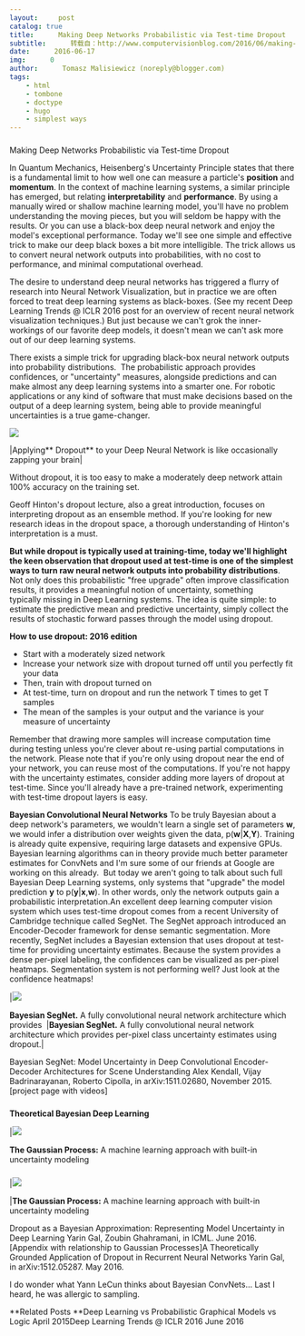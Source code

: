 ```yaml
---
layout:     post
catalog: true
title:      Making Deep Networks Probabilistic via Test-time Dropout
subtitle:      转载自：http://www.computervisionblog.com/2016/06/making-deep-networks-probabilistic-via.html
date:      2016-06-17
img:      0
author:      Tomasz Malisiewicz (noreply@blogger.com)
tags:
    - html
    - tombone
    - doctype
    - hugo
    - simplest ways
---
```

















### 
Making Deep Networks Probabilistic via Test-time Dropout



In Quantum Mechanics, Heisenberg's Uncertainty Principle states that there is a fundamental limit to how well one can measure a particle's **position** and **momentum**. In the context of machine learning systems, a similar principle has emerged, but relating **interpretability** and **performance**. By using a manually wired or shallow machine learning model, you'll have no problem understanding the moving pieces, but you will seldom be happy with the results. Or you can use a black-box deep neural network and enjoy the model's exceptional performance. Today we'll see one simple and effective trick to make our deep black boxes a bit more intelligible. The trick allows us to convert neural network outputs into probabilities, with no cost to performance, and minimal computational overhead.





The desire to understand deep neural networks has triggered a flurry of research into Neural Network Visualization, but in practice we are often forced to treat deep learning systems as black-boxes. (See my recent Deep Learning Trends @ ICLR 2016 post for an overview of recent neural network visualization techniques.) But just because we can't grok the inner-workings of our favorite deep models, it doesn't mean we can't ask more out of our deep learning systems.


There exists a simple trick for upgrading black-box neural network outputs into probability distributions. 
The probabilistic approach provides confidences, or "uncertainty" measures, alongside predictions and can make almost any deep learning systems into a smarter one. For robotic applications or any kind of software that must make decisions based on the output of a deep learning system, being able to provide meaningful uncertainties is a true game-changer.

![](https://2.bp.blogspot.com/-t4hhbhJbvFE/V2Jmj2NJ_gI/AAAAAAAAOy0/_X5QrKOSx447h-CMBsc1ChX1nhb2CcItQCLcB/s320/brain_zap_neural_network_dropout.jpg)

|Applying** Dropout** to your Deep Neural Network is like occasionally zapping your brain|

> 
Without dropout, it is too easy to make a moderately deep network attain 100% accuracy on the training set. 


 
Geoff Hinton's dropout lecture, also a great introduction, focuses on interpreting dropout as an ensemble method. If you're looking for new research ideas in the dropout space, a thorough understanding of Hinton's interpretation is a must.


 
**But while dropout is typically used at training-time, today we'll highlight the keen observation that dropout used at test-time is one of the simplest ways to turn raw neural network outputs into probability distributions**. Not only does this probabilistic "free upgrade" often improve classification results, it provides a meaningful notion of uncertainty, something typically missing in Deep Learning systems.
The idea is quite simple: to estimate the predictive mean and predictive uncertainty, simply collect the results of stochastic forward passes through the model using dropout. 

**How to use dropout: 2016 edition**

- Start with a moderately sized network
- Increase your network size with dropout turned off until you perfectly fit your data
- Then, train with dropout turned on
- At test-time, turn on dropout and run the network T times to get T samples
- The mean of the samples is your output and the variance is your measure of uncertainty


Remember that drawing more samples will increase computation time during testing unless you're clever about re-using partial computations in the network. Please note that if you're only using dropout near the end of your network, you can reuse most of the computations. If you're not happy with the uncertainty estimates, consider adding more layers of dropout at test-time. Since you'll already have a pre-trained network, experimenting with test-time dropout layers is easy.



**Bayesian Convolutional Neural Networks**
To be truly Bayesian about a deep network's parameters, we wouldn't learn a single set of parameters **w**, we would infer a distribution over weights given the data, p(**w**|**X**,**Y**). Training is already quite expensive, requiring large datasets and expensive GPUs.
Bayesian learning algorithms can in theory provide much better parameter estimates for ConvNets and I'm sure some of our friends at Google are working on this already. 
But today we aren't going to talk about such full Bayesian Deep Learning systems, only systems that "upgrade" the model prediction **y** to p(**y**|**x**,**w**). In other words, only the network outputs gain a probabilistic interpretation.An excellent deep learning computer vision system which uses test-time dropout comes from a recent University of Cambridge technique called SegNet. The SegNet approach introduced an Encoder-Decoder framework for dense semantic segmentation. More recently, SegNet includes a Bayesian extension that uses dropout at test-time for providing uncertainty estimates. Because the system provides a dense per-pixel labeling, the confidences can be visualized as per-pixel heatmaps. Segmentation system is not performing well? Just look at the confidence heatmaps!


|![](https://1.bp.blogspot.com/-DlcqJ0a4h9I/V2CJFJiKGtI/AAAAAAAAOwQ/tmGgcBUKd7sy1lEqsXFx6llhMqMb8lJpACLcB/s400/bayesian_segnet_uncertainty_dropout.png)



**Bayesian SegNet.** A fully convolutional neural network architecture which provides 
|**Bayesian SegNet.** A fully convolutional neural network architecture which provides per-pixel class uncertainty estimates using dropout.|







Bayesian SegNet: Model Uncertainty in Deep Convolutional Encoder-Decoder Architectures for Scene Understanding Alex Kendall, Vijay Badrinarayanan, Roberto Cipolla, in arXiv:1511.02680, November 2015. [project page with videos]


### 
**Theoretical Bayesian Deep Learning**



|![](https://2.bp.blogspot.com/-y_QxwwRRcUg/V2ERx6CArWI/AAAAAAAAOxk/uxsSlL_SssU8TxODMLI7q_Rno0EHFT9AwCLcB/s400/gaussian_process_confidence_values.png)


**The Gaussian Process:** A machine learning approach with built-in uncertainty modeling


### 

|![](https://2.bp.blogspot.com/-y_QxwwRRcUg/V2ERx6CArWI/AAAAAAAAOxk/uxsSlL_SssU8TxODMLI7q_Rno0EHFT9AwCLcB/s400/gaussian_process_confidence_values.png)


|**The Gaussian Process:** A machine learning approach with built-in uncertainty modeling






Dropout as a Bayesian Approximation: Representing Model Uncertainty in Deep Learning Yarin Gal, Zoubin Ghahramani, in ICML. June 2016. [Appendix with relationship to Gaussian Processes]A Theoretically Grounded Application of Dropout in Recurrent Neural Networks Yarin Gal, in arXiv:1512.05287. May 2016.


I do wonder what Yann LeCun thinks about Bayesian ConvNets... Last I heard, he was allergic to sampling.

**Related Posts **Deep Learning vs Probabilistic Graphical Models vs Logic April 2015Deep Learning Trends @ ICLR 2016 June 2016
















